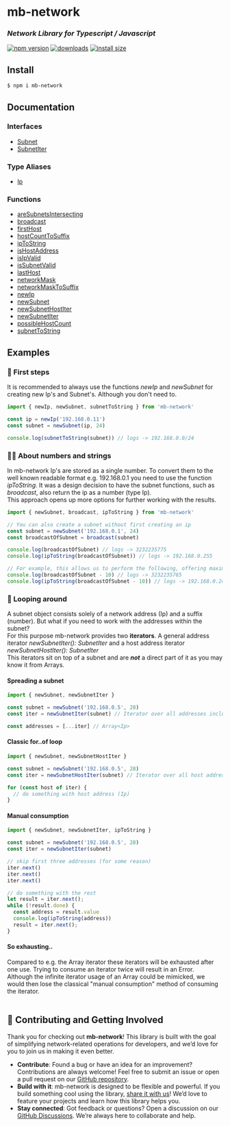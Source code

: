# mb-network
### *Network Library for Typescript / Javascript*

[![npm version](https://img.shields.io/npm/v/mb-network)](https://www.npmjs.org/package/mb-network)
[![downloads](https://img.shields.io/npm/dw/mb-network)](https://www.npmjs.org/package/mb-network)
[![install size](https://packagephobia.com/badge?p=mb-network)](https://packagephobia.com/result?p=mb-network)


## Install
```bash
$ npm i mb-network
```

## Documentation

### Interfaces

- [Subnet](docs/interfaces/Subnet.md)
- [SubnetIter](docs/interfaces/SubnetIter.md)

### Type Aliases

- [Ip](docs/type-aliases/Ip.md)

### Functions

- [areSubnetsIntersecting](docs/functions/areSubnetsIntersecting.md)
- [broadcast](docs/functions/broadcast.md)
- [firstHost](docs/functions/firstHost.md)
- [hostCountToSuffix](docs/functions/hostCountToSuffix.md)
- [ipToString](docs/functions/ipToString.md)
- [isHostAddress](docs/functions/isHostAddress.md)
- [isIpValid](docs/functions/isIpValid.md)
- [isSubnetValid](docs/functions/isSubnetValid.md)
- [lastHost](docs/functions/lastHost.md)
- [networkMask](docs/functions/networkMask.md)
- [networkMaskToSuffix](docs/functions/networkMaskToSuffix.md)
- [newIp](docs/functions/newIp.md)
- [newSubnet](docs/functions/newSubnet.md)
- [newSubnetHostIter](docs/functions/newSubnetHostIter.md)
- [newSubnetIter](docs/functions/newSubnetIter.md)
- [possibleHostCount](docs/functions/possibleHostCount.md)
- [subnetToString](docs/functions/subnetToString.md)

## Examples

### 🦄 First steps
It is recommended to always use the functions *newIp* and *newSubnet* for creating new Ip's and Subnet's. Although you don't need to.

```ts
import { newIp, newSubnet, subnetToString } from 'mb-network'

const ip = newIp('192.168.0.11')
const subnet = newSubnet(ip, 24)

console.log(subnetToString(subnet)) // logs -> 192.168.0.0/24
```

### 🔢🔤 About numbers and strings
In mb-network Ip's are stored as a single number. To convert them to the well known readable format e.g. 192.168.0.1 you need to use the function *ipToString*.
It was a design decision to have the subnet functions, such as *broadcast*, also return the ip as a number (type Ip). <br /> This approach opens up more options for further working with the results.

```ts
import { newSubnet, broadcast, ipToString } from 'mb-network'

// You can also create a subnet without first creating an ip
const subnet = newSubnet('192.168.0.1', 24)
const broadcastOfSubnet = broadcast(subnet)

console.log(broadcastOfSubnet) // logs -> 3232235775
console.log(ipToString(broadcastOfSubnet)) // logs -> 192.168.0.255

// For example, this allows us to perform the following, offering maximum flexibility.
console.log(broadcastOfSubnet - 10) // logs -> 3232235765
console.log(ipToString(broadcastOfSubnet - 10)) // logs -> 192.168.0.245
```

### 🍩 Looping around
A subnet object consists solely of a network address (Ip) and a suffix (number). But what if you need to work with the addresses within the subnet? <br />
For this purpose mb-network provides two **iterators**. A general address iterator *newSubnetIter(): SubnetIter* and a host address iterator *newSubnetHostIter(): SubnetIter* <br />
This iterators sit on top of a subnet and are ***not*** a direct part of it as you may know it from Arrays.

#### Spreading a subnet
```ts
import { newSubnet, newSubnetIter }

const subnet = newSubnet('192.168.0.5', 28)
const iter = newSubnetIter(subnet) // Iterator over all addresses including network address and broadcast

const addresses = [...iter] // Array<Ip>
```

#### Classic for..of loop
````ts
import { newSubnet, newSubnetHostIter }

const subnet = newSubnet('192.168.0.5', 28)
const iter = newSubnetHostIter(subnet) // Iterator over all host addresses

for (const host of iter) {
  // do something with host address (Ip)
}
````

#### Manual consumption
````ts
import { newSubnet, newSubnetIter, ipToString }

const subnet = newSubnet('192.168.0.5', 28)
const iter = newSubnetIter(subnet)

// skip first three addresses (for some reason)
iter.next()
iter.next()
iter.next()

// do something with the rest
let result = iter.next();
while (!result.done) {
  const address = result.value
  console.log(ipToString(address))
  result = iter.next();    
}
````

#### So exhausting..
Compared to e.g. the Array iterator these iterators will be exhausted after one use. Trying to consume an iterator twice will result in an Error. <br />
Although the infinite iterator usage of an Array could be mimicked, we would then lose the classical "manual consumption" method of consuming the iterator.
<br/><br/>

## 🤝 Contributing and Getting Involved

Thank you for checking out **mb-network**! This library is built with the goal of simplifying network-related operations for developers, and we’d love for you to join us in making it even better.

- **Contribute**: Found a bug or have an idea for an improvement? Contributions are always welcome! Feel free to submit an issue or open a pull request on our 
[GitHub repository](https://github.com/mbachmann97/mb-network/issues).
- **Build with it**: mb-network is designed to be flexible and powerful. If you build something cool using the library,
[share it with us](https://github.com/mbachmann97/mb-network/discussions/categories/show-and-tell)! We’d love to feature your projects and learn how this library helps you. 
- **Stay connected**: Got feedback or questions? Open a discussion on our [GitHub Discussions](https://github.com/mbachmann97/mb-network/discussions). We’re always here to collaborate and help.
